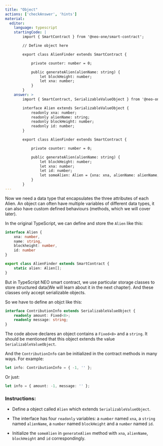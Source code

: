 ```yaml
---
title: "Object"
actions: ['checkAnswer', 'hints']
material: 
  editor:
    language: typescript
    startingCode: |
        import { SmartContract } from '@neo-one/smart-contract';

        // Define object here

        export class AlienFinder extends SmartContract {

            private counter: number = 0; 

            public generateAlien(alienName: string) {
                let blockHeight: number;
                let xna: number;
            }
        }
    answer: > 
        import { SmartContract, SerializableValueObject } from '@neo-one/smart-contract';

        interface Alien extends SerializableValueObject {
            readonly xna: number;
            readonly alienName: string;
            readonly blockHeight: number;
            readonly id: number;
        }

        export class AlienFinder extends SmartContract {

            private counter: number = 0; 

            public generateAlien(alienName: string) {
                let blockHeight: number;
                let xna: number;
                let id: number;
                let someAlien: Alien = {xna: xna, alienName: alienName, blockHeight: blockHeight, id: id};
            }
        }
---
```



Now we need a data type that encapsulates the three attributes of each Alien. An object can often have multiple variables of different data types, it can also have custom defined behaviours (methods, which we will cover later).

In the original TypeScript, we can define and store the `Alien` like this:

```typescript
interface Alien {
    xna: number,
    name: string,
    blockheight: number,
    id: number
}

export class AlienFinder extends SmartContract {
    static alien: Alien[];
}
```

But in TypeScript NEO smart contract, we use particular storage classes to store structured data(We will learn about it in the next chapter). And these classes only accept serializable objects.

So we have to define an objct like this: 

```typescript
interface ContributionInfo extends SerializableValueObject {
    readonly amount: Fixed<8>;
    readonly message: string;
}
```

The code above declares an object contains a `Fixed<8>` and a `string`. It should be mentioned that this object extends the value `SerializableValueObject`.

And the `ContributionInfo` can be initialized in the contract methods in many ways. For example:

```typescript
let info: ContributionInfo = { -1, '' };
```

Or just:

```typescript
let info = { amount: -1, message: '' };
```

### Instructions: 

- Define a object called `Alien` which extends `SerializableValueObject`.

- The interface has four `readonly` variables: a `number` named `xna`, a `string` named `alienName`, a `number` named `blockHeight` and a `number` named `id`.

- Initialize the `someAlien` in `generateAlien` method with `xna`, `alienName`, `blockHeight` and `id` correspondingly.

